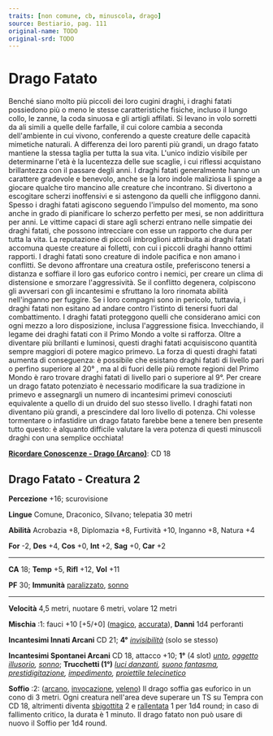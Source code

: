 ```yaml
---
traits: [non comune, cb, minuscola, drago]
source: Bestiario, pag. 111
original-name: TODO
original-srd: TODO
---
```


# Drago Fatato

Benché siano molto più piccoli dei loro cugini draghi, i draghi fatati
possiedono più o meno le stesse caratteristiche fisiche, incluso il lungo collo,
le zanne, la coda sinuosa e gli artigli affilati. Si levano in volo sorretti da
ali simili a quelle delle farfalle, il cui colore cambia a seconda dell'ambiente
in cui vivono, conferendo a queste creature delle capacità mimetiche naturali. A
differenza dei loro parenti più grandi, un drago fatato mantiene la stessa
taglia per tutta la sua vita. L'unico indizio visibile per determinarne l'età è
la lucentezza delle sue scaglie, i cui riflessi acquistano brillantezza con il
passare degli anni. I draghi fatati generalmente hanno un carattere gradevole e
benevolo, anche se la loro indole maliziosa li spinge a giocare qualche tiro
mancino alle creature che incontrano. Si divertono a escogitare scherzi
inoffensivi e si astengono da quelli che infliggono danni. Spesso i draghi
fatati agiscono seguendo l'impulso del momento, ma sono anche in grado di
pianificare lo scherzo perfetto per mesi, se non addirittura per anni. Le
vittime capaci di stare agli scherzi entrano nelle simpatie dei draghi fatati,
che possono intrecciare con esse un rapporto che dura per tutta la vita. La
reputazione di piccoli imbroglioni attribuita ai draghi fatati accomuna queste
creature ai folletti, con cui i piccoli draghi hanno ottimi rapporti. I draghi
fatati sono creature di indole pacifica e non amano i conflitti. Se devono
affrontare una creatura ostile, preferiscono tenersi a distanza e soffiare il
loro gas euforico contro i nemici, per creare un clima di distensione e smorzare
l'aggressività. Se il conflitto degenera, colpiscono gli avversari con gli
incantesimi e sfruttano la loro rinomata abilità nell'inganno per fuggire. Se i
loro compagni sono in pericolo, tuttavia, i draghi fatati non esitano ad andare
contro l'istinto di tenersi fuori dal combattimento. I draghi fatati proteggono
quelli che considerano amici con ogni mezzo a loro disposizione, inclusa
l'aggressione fisica. Invecchiando, il legame dei draghi fatati con il Primo
Mondo a volte si rafforza. Oltre a diventare più brillanti e luminosi, questi
draghi fatati acquisiscono quantità sempre maggiori di potere magico primevo. La
forza di questi draghi fatati aumenta di conseguenza: è possibile che esistano
draghi fatati di livello pari o perfino superiore al 20° , ma al di fuori delle
più remote regioni del Primo Mondo è raro trovare draghi fatati di livello pari
o superiore al 9°. Per creare un drago fatato potenziato è necessario modificare
la sua tradizione in primevo e assegnargli un numero di incantesimi primevi
conosciuti equivalente a quello di un druido del suo stesso livello. I draghi
fatati non diventano più grandi, a prescindere dal loro livello di potenza. Chi
volesse tormentare o infastidire un drago fatato farebbe bene a tenere ben
presente tutto questo: è alquanto difficile valutare la vera potenza di questi
minuscoli draghi con una semplice occhiata!

**[Ricordare Conoscenze - Drago (Arcano)](/azioni/ricordare-conoscenze)**: CD 18

## Drago Fatato - Creatura 2

**Percezione** +16; scurovisione

**Lingue** Comune, Draconico, Silvano; telepatia 30 metri

**Abilità** Acrobazia +8, Diplomazia +8, Furtività +10, Inganno +8, Natura +4

**For** -2, **Des** +4, **Cos** +0, **Int** +2, **Sag** +0, **Car** +2

---

**CA** 18; **Temp** +5, **Rifl** +12, **Vol** +11

**PF** 30; **Immunità** [paralizzato](/condizioni/paralizzato),
[sonno](/tratti/sonno)

---

**Velocità** 4,5 metri, nuotare 6 metri, volare 12 metri

**Mischia** :1: fauci +10 \[+5/+0] ([magico](/tratti/magico),
[accurata](/tratti/accurata)), **Danni** 1d4 perforanti

**Incantesimi Innati Arcani** CD 21; **4°**
_[invisibilità](/incantesimi/invisibilita)_ (solo se stesso)

**Incantesimi Spontanei Arcani** CD 18, attacco +10; **1°** (4 slot)
_[unto](/incantesimi/unto)_,
_[oggetto illusorio](/incantesimi/oggetto-illusorio),
[sonno](/incantesimi/sonno)_; **Trucchetti (1°)**
_[luci danzanti](/incantesimi/luci-danzanti),
[suono fantasma](/incantesimi/suono-fantasma),
[prestidigitazione](/incantesimi/prestidigitazione),
[impedimento](/incantesimi/impedimento),
[proiettile telecinetico](/incantesimi/proiettile-telecinetico)_

**Soffio** :2: ([arcano](/tratti/arcano), [invocazione](/tratti/invocazione),
[veleno](/tratti/veleno)) Il drago soffia gas euforico in un cono di 3 metri.
Ogni creatura nell'area deve superare un TS su Tempra con CD 18, altrimenti
diventa [sbigottita](/condizioni/sbigottito) 2 e
[rallentata](/condizioni/rallentato) 1 per 1d4 round; in caso di fallimento
critico, la durata è 1 minuto. Il drago fatato non può usare di nuovo il Soffio
per 1d4 round.
